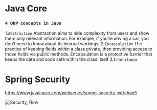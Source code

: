 # Java Core

### `4 OOP concepts in Java`
1.`Abstraction`
  Abstraction aims to hide complexity from users and show them only relevant information. For example, if you’re driving a car, you don’t need to know about its internal workings.
2.`Encapsulation`
  The practice of keeping fields within a class private, then providing access to those fields via public methods. Encapsulation is a protective barrier that keeps the data and code safe within the class itself
3.`Inheritance`

# Spring Security 
https://www.javainuse.com/webseries/spring-security-jwt/chap3 

![Security_Flow](https://www.javainuse.com/series-2-2-min.jpg)

